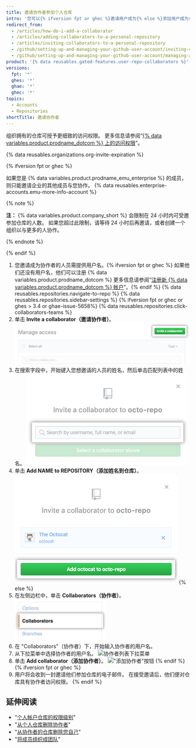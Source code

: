 ```yaml
---
title: 邀请协作者参加个人仓库
intro: '您可以{% ifversion fpt or ghec %}邀请用户成为{% else %}添加用户成为{% endif %}个人仓库的协作者。'
redirect_from:
  - /articles/how-do-i-add-a-collaborator
  - /articles/adding-collaborators-to-a-personal-repository
  - /articles/inviting-collaborators-to-a-personal-repository
  - /github/setting-up-and-managing-your-github-user-account/inviting-collaborators-to-a-personal-repository
  - /github/setting-up-and-managing-your-github-user-account/managing-access-to-your-personal-repositories/inviting-collaborators-to-a-personal-repository
product: '{% data reusables.gated-features.user-repo-collaborators %}'
versions:
  fpt: '*'
  ghes: '*'
  ghae: '*'
  ghec: '*'
topics:
  - Accounts
  - Repositories
shortTitle: 邀请协作者
---
```


组织拥有的仓库可授予更细致的访问权限。 更多信息请参阅“[{% data variables.product.prodname_dotcom %} 上的访问权限](/articles/access-permissions-on-github)”。

{% data reusables.organizations.org-invite-expiration %}

{% ifversion fpt or ghec %}

如果您是 {% data variables.product.prodname_emu_enterprise %} 的成员，则只能邀请企业的其他成员与您协作。 {% data reusables.enterprise-accounts.emu-more-info-account %}

{% note %}

**注：** {% data variables.product.company_short %} 会限制在 24 小时内可受邀参加仓库的人数。 如果您超过此限制，请等待 24 小时后再邀请，或者创建一个组织以与更多的人协作。

{% endnote %}

{% endif %}

1. 您邀请成为协作者的人员需提供用户名。{% ifversion fpt or ghec %} 如果他们还没有用户名，他们可以注册 {% data variables.product.prodname_dotcom %} 更多信息请参阅“[注册新 {% data variables.product.prodname_dotcom %} 帐户](/articles/signing-up-for-a-new-github-account)”。{% endif %}
{% data reusables.repositories.navigate-to-repo %}
{% data reusables.repositories.sidebar-settings %}
{% ifversion fpt or ghec or ghes > 3.4 or ghae-issue-5658%}
{% data reusables.repositories.click-collaborators-teams %}
1. 单击 **Invite a collaborator（邀请协作者）**。 !["邀请协作者" 按钮](/assets/images/help/repository/invite-a-collaborator-button.png)
2. 在搜索字段中，开始键入您想邀请的人员的姓名，然后单击匹配列表中的姓名。 ![搜索字段以键入要邀请加入仓库的人员姓名](/assets/images/help/repository/manage-access-invite-search-field-user.png)
3. 单击 **Add NAME to REPOSITORY（添加姓名到仓库）**。 ![用于添加协作者的按钮](/assets/images/help/repository/add-collaborator-user-repo.png)
{% else %}
5. 在左侧边栏中，单击 **Collaborators（协作者）**。 ![突出显示协作者的仓库设置侧边栏](/assets/images/help/repository/user-account-repo-settings-collaborators.png)
6. 在 "Collaborators"（协作者）下，开始输入协作者的用户名。
7. 从下拉菜单中选择协作者的用户名。 ![协作者列表下拉菜单](/assets/images/help/repository/repo-settings-collab-autofill.png)
8. 单击 **Add collaborator（添加协作者）**。 !["添加协作者"按钮](/assets/images/help/repository/repo-settings-collab-add.png)
{% endif %}
{% ifversion fpt or ghec %}
9. 用户将会收到一封邀请他们参加仓库的电子邮件。 在接受邀请后，他们便对仓库具有协作者访问权限。
{% endif %}

## 延伸阅读

- "[个人帐户仓库的权限级别](/articles/permission-levels-for-a-user-account-repository/#collaborator-access-for-a-repository-owned-by-a-personal-account)"
- "[从个人仓库删除协作者](/articles/removing-a-collaborator-from-a-personal-repository)"
- "[从协作者的仓库删除您自己](/articles/removing-yourself-from-a-collaborator-s-repository)"
- "[将成员组织成团队](/organizations/organizing-members-into-teams)"
